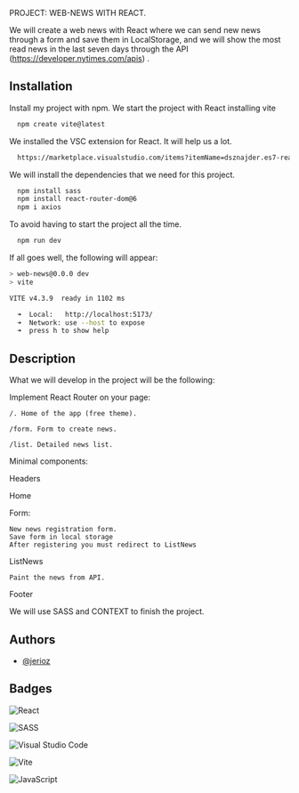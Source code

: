 
PROJECT: WEB-NEWS WITH REACT.

We will create a web news with React where we can send new news through a form and save them in LocalStorage, and we will show the most read news in the last seven days through the API (https://developer.nytimes.com/apis) .




## Installation

Install my project with npm.
We start the project with React installing vite

```bash
  npm create vite@latest
```

We installed the VSC extension for React. It will help us a lot.

```bash
  https://marketplace.visualstudio.com/items?itemName=dsznajder.es7-react-js-snippets
```

We will install the dependencies that we need for this project.

```bash
  npm install sass
  npm install react-router-dom@6
  npm i axios  
```

To avoid having to start the project all the time.

```bash
  npm run dev
```
If all goes well, the following will appear:

```bash
> web-news@0.0.0 dev
> vite

VITE v4.3.9  ready in 1102 ms

  ➜  Local:   http://localhost:5173/
  ➜  Network: use --host to expose
  ➜  press h to show help
```






## Description

What we will develop in the project will be the following:

Implement React Router on your page:

    /. Home of the app (free theme).

    /form. Form to create news.

    /list. Detailed news list.

Minimal components:

Headers

Home

Form:

    New news registration form.
    Save form in local storage
    After registering you must redirect to ListNews

ListNews

    Paint the news from API.

Footer


We will use SASS and CONTEXT to finish the project.








## Authors

- [@jerioz](https://www.github.com/jerioz)


## Badges

![React](https://img.shields.io/badge/react-%2320232a.svg?style=for-the-badge&logo=react&logoColor=%2361DAFB)

![SASS](https://img.shields.io/badge/SASS-hotpink.svg?style=for-the-badge&logo=SASS&logoColor=white)

![Visual Studio Code](https://img.shields.io/badge/Visual%20Studio%20Code-0078d7.svg?style=for-the-badge&logo=visual-studio-code&logoColor=white)

![Vite](https://img.shields.io/badge/vite-%23646CFF.svg?style=for-the-badge&logo=vite&logoColor=white)

![JavaScript](https://img.shields.io/badge/javascript-%23323330.svg?style=for-the-badge&logo=javascript&logoColor=%23F7DF1E)
